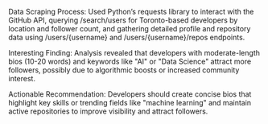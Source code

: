 Data Scraping Process: Used Python’s requests library to interact with the GitHub API, querying /search/users for Toronto-based developers by location and follower count, and gathering detailed profile and repository data using /users/{username} and /users/{username}/repos endpoints.

Interesting Finding: Analysis revealed that developers with moderate-length bios (10-20 words) and keywords like "AI" or "Data Science" attract more followers, possibly due to algorithmic boosts or increased community interest.

Actionable Recommendation: Developers should create concise bios that highlight key skills or trending fields like "machine learning" and maintain active repositories to improve visibility and attract followers.
